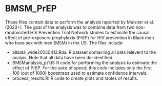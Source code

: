 # BMSM_PrEP

These files contain data to perform the analysis reported by Meisner et al. (2023+). The goal of the analysis was to combine data from two non-randomized HIV Prevention Trial Network studies to estimate the causal effect of pre-exposure prophylaxis (PrEP) for HIV prevention in Black men who have sex with men (MSM) in the US. The files include:

* alldata_wide20230413.Rda: R dataset containing all data relevent to the analyis. Note that all data have been de-identified.
* BMSManalysis_pt1.R: R code for performing the analysis to estimate the effect of PrEP. For the sake of speed, this code includes only the first 100 (out of 1000) bootstraps used to estimate confidence intervals.
* process_results.R: R code to create plots and tables of results.
  
